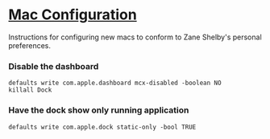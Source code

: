 # [Mac Configuration](https://github.com/zane/mac-configuration)

Instructions for configuring new macs to conform to Zane Shelby's personal preferences.

### Disable the dashboard

    defaults write com.apple.dashboard mcx-disabled -boolean NO
    killall Dock
    
### Have the dock show only running application
    
    defaults write com.apple.dock static-only -bool TRUE
